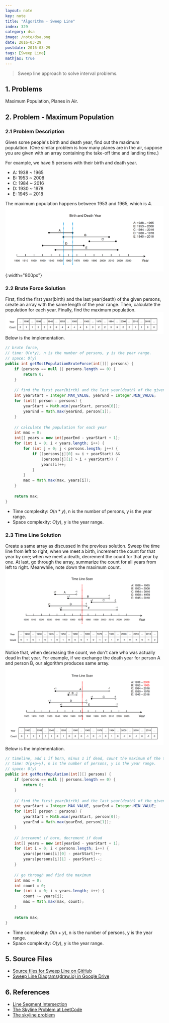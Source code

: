 ```yaml
---
layout: note
key: note
title: "Algorithm - Sweep Line"
index: 329
category: dsa
image: /note/dsa.png
date: 2016-03-29
postdate: 2016-03-29
tags: [Sweep Line]
mathjax: true
---
```


> Sweep line approach to solve interval problems.

## 1. Problems
Maximum Population, Planes in Air.

## 2. Problem - Maximum Population
### 2.1 Problem Description
Given some people's birth and death year, find out the maximum population. (One similar problem is how many planes are in the air, suppose you are given with an array containing the take-off time and landing time.)

For example, we have 5 persons with their birth and death year.
* A: 1938 ~ 1965
* B: 1953 ~ 2008
* C: 1984 ~ 2016
* D: 1930 ~ 1978
* E: 1945 ~ 2018

The maximum population happens between 1953 and 1965, which is 4.
![image](/public/notes/algorithm-sweep-line/birth_death_year.png){:width="800px"}  
### 2.2 Brute Force Solution
First, find the first year(birth) and the last year(death) of the given persons, create an array with the same length of the year range. Then, calculate the population for each year. Finally, find the maximum population.
![image](/public/notes/algorithm-sweep-line/brute_force.png)
Below is the implementation.
```java
// brute force,
// time: O(n*y), n is the number of persons, y is the year range.
// space: O(y)
public int getMostPopulationBruteForce(int[][] persons) {
    if (persons == null || persons.length == 0) {
        return 0;
    }

    // find the first year(birth) and the last year(death) of the given persons
    int yearStart = Integer.MAX_VALUE, yearEnd = Integer.MIN_VALUE;
    for (int[] person : persons) {
        yearStart = Math.min(yearStart, person[0]);
        yearEnd = Math.max(yearEnd, person[1]);
    }

    // calculate the population for each year
    int max = 0;
    int[] years = new int[yearEnd - yearStart + 1];
    for (int i = 0; i < years.length; i++) {
        for (int j = 0; j < persons.length; j++) {
            if ((persons[j][0] <= i + yearStart) &&
                (persons[j][1] > i + yearStart)) {
                years[i]++;
            }
        }
        max = Math.max(max, years[i]);
    }

    return max;
}
```
* Time complexity: $O(n*y)$, n is the number of persons, y is the year range.
* Space complexity: $O(y)$, y is the year range.

### 2.3 Time Line Solution
Create a same array as discussed in the previous solution. Sweep the time line from left to right, when we meet a birth, increment the count for that year by one; when we meet a death, decrement the count for that year by one. At last, go through the array, summarize the count for all years from left to right. Meanwhile, note down the maximum count.
![image](/public/notes/algorithm-sweep-line/sweep_time_line.png)
Notice that, when decreasing the count, we don't care who was actually dead in that year. For example, if we exchange the death year for person A and person B, our algorithm produces same array.
![image](/public/notes/algorithm-sweep-line/exchange_death.png)
Below is the implementation.
```java
// timeline, add 1 if born, minus 1 if dead, count the maximum of the timeline.
// time: O(p+p+y), n is the number of persons, y is the year range.
// space: O(y)
public int getMostPopulation(int[][] persons) {
    if (persons == null || persons.length == 0) {
        return 0;
    }

    // find the first year(birth) and the last year(death) of the given persons
    int yearStart = Integer.MAX_VALUE, yearEnd = Integer.MIN_VALUE;
    for (int[] person : persons) {
        yearStart = Math.min(yearStart, person[0]);
        yearEnd = Math.max(yearEnd, person[1]);
    }

    // increment if born, decrement if dead
    int[] years = new int[yearEnd - yearStart + 1];
    for (int i = 0; i < persons.length; i++) {
        years[persons[i][0] - yearStart]++;
        years[persons[i][1] - yearStart]--;
    }

    // go through and find the maximum
    int max = 0;
    int count = 0;
    for (int i = 0; i < years.length; i++) {
        count += years[i];
        max = Math.max(max, count);
    }

    return max;
}
```
* Time complexity: $O(n+y)$, n is the number of persons, y is the year range.
* Space complexity: $O(y)$, y is the year range.

## 5. Source Files
* [Source files for Sweep Line on GitHub](https://github.com/jojozhuang/dsa-java/tree/master/alg-sweep-line)
* [Sweep Line Diagrams(draw.io) in Google Drive](https://drive.google.com/file/d/1qh2nqRorRfF4H89DP94aU3SeywZvI17C/view?usp=sharing)

## 6. References
* [Line Segment Intersection](https://www.youtube.com/watch?v=dePDHVovJlE)
* [The Skyline Problem at LeetCode](https://leetcode.com/problems/the-skyline-problem/)
* [The skyline problem](https://briangordon.github.io/2014/08/the-skyline-problem.html)
